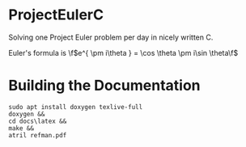 # ProjectEulerC
Solving one Project Euler problem per day in nicely written C. 

  Euler's formula is \f$e^{ \pm i\theta } = \cos \theta \pm i\sin \theta\f$

# Building the Documentation
```
sudo apt install doxygen texlive-full
doxygen &&
cd docs\latex &&
make &&
atril refman.pdf
```

